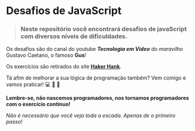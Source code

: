 # **Desafios de JavaScript**

>### Neste repositório você encontrará desafios de javaScript com diversos níveis de dificuldades.


Os desafios são do canal do youtube **_Tecnologia em Video_** do _maravilho_ Gustavo Caetano, o famoso **Gus**!

Os exercícios são retirados do site **[Haker Hank](https://www.hackerrank.com/)**.

Tá afim de melhorar a sua lógica de programação também? Vem comigo e vamos praticar! :computer: :muscle: :rocket:

**Lembre-se, não nascemos programadores, nos tornamos programadores com o exercício continuo!**

_Não é necessário que você veja toda a escada. Apenas de o primeiro passo!_

